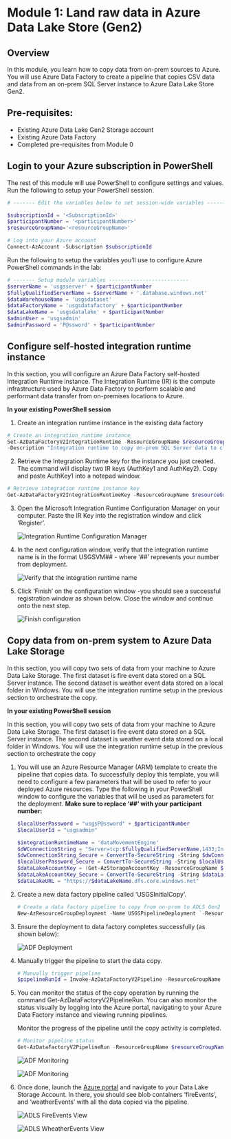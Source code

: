 # Module 1: Land raw data in Azure Data Lake Store (Gen2)

## Overview

In this module, you learn how to copy data from on-prem sources to Azure. You will use Azure Data Factory to create a pipeline that copies CSV data and data from an on-prem SQL Server instance to Azure Data Lake Store Gen2.

## Pre-requisites:

- Existing Azure Data Lake Gen2 Storage account
- Existing Azure Data Factory
- Completed pre-requisites from Module 0

## Login to your Azure subscription in PowerShell

The rest of this module will use PowerShell to configure settings and values. Run the following to setup your PowerShell session.
```powershell
# ------- Edit the variables below to set session-wide variables ---------

$subscriptionId = '<SubscriptionId>'
$participantNumber = '<participantNumber>'
$resourceGroupName='<resourceGroupName>'

# Log into your Azure account
Connect-AzAccount -Subscription $subscriptionId

```
Run the following to setup the variables you’ll use to configure Azure PowerShell commands in the lab:

```powershell
# ------- Setup module variables -------------------------- 
$serverName = 'usgsserver' + $participantNumber
$fullyQualifiedServerName = $serverName + '.database.windows.net'
$dataWarehouseName = 'usgsdataset'
$dataFactoryName = 'usgsdatafactory' + $participantNumber
$dataLakeName = 'usgsdatalake' + $participantNumber
$adminUser = 'usgsadmin'
$adminPassword = 'P@ssword' + $participantNumber   

```

## Configure self-hosted integration runtime instance

In this section, you will configure an Azure Data Factory self-hosted Integration Runtime instance. The Integration Runtime (IR) is the compute infrastructure used by Azure Data Factory to perform scalable and performant data transfer from on-premises locations to Azure.

**In your existing PowerShell session**

1. Create an integration runtime instance in the existing data factory
```powershell
# Create an integration runtime instance
Set-AzDataFactoryV2IntegrationRuntime -ResourceGroupName $resourceGroupName -DataFactoryName $dataFactoryName -Name 'dataMovementEngine' -Type SelfHosted 
-Description "Integration runtime to copy on-prem SQL Server data to cloud" 
```
2. Retrieve the Integration Runtime key for the instance you just created. The command will display two IR keys (AuthKey1 and AuthKey2). Copy and paste AuthKey1 into a notepad window. 
```powershell
# Retrieve integration runtime instance key
Get-AzDataFactoryV2IntegrationRuntimeKey -ResourceGroupName $resourceGroupName -DataFactoryName $dataFactoryName -Name dataMovementEngine
```
3.	Open the Microsoft Integration Runtime Configuration Manager on your computer. Paste the IR Key into the registration window and click ‘Register’. 

    ![Integration Runtime Configuration Manager](../images/M1_IntegrationRuntime_1.png "Open the Microsoft Integration Runtime Configuration Manager")

4.	In the next configuration window, verify that the integration runtime name is in the format USGSVM## - where ‘##’ represents your number from deployment. 

    ![Verify that the integration runtime name](../images/M1_IntegrationRuntime_2.png "Verify that the integration runtime name")

5.	Click ‘Finish’ on the configuration window -you should see a successful registration window as shown below. Close the window and continue onto the next step.

    ![Finish configuration ](../images/M1_IntegrationRuntime_2.png "Finish on the configuration window ")


## Copy data from on-prem system to Azure Data Lake Storage

In this section, you will copy two sets of data from your machine to Azure Data Lake Storage. The first dataset is fire event data stored on a SQL Server instance. The second dataset is weather event data stored on a local folder in Windows. You will use the integration runtime setup in the previous section to orchestrate the copy. 

**In your existing PowerShell session**

In this section, you will copy two sets of data from your machine to Azure Data Lake Storage. The first dataset is fire event data stored on a SQL Server instance. The second dataset is weather event data stored on a local folder in Windows. You will use the integration runtime setup in the previous section to orchestrate the copy

1. You will use an Azure Resource Manager (ARM) template to create the pipeline that copies data. To successfully deploy this template, you will need to configure a few parameters that will be used to refer to your deployed Azure resources. Type the following in your PowerShell window to configure the variables that will be used as parameters for the deployment.  **Make sure to replace ‘##’ with your participant number:**

    ```powershell
    $localUserPassword = "usgsP@ssword" + $participantNumber   
    $localUserId = "usgsadmin"

    $integrationRuntimeName = 'dataMovementEngine'
    $dWConnectionString = "Server=tcp:$fullyQualifiedServerName,1433;Initial Catalog=$dataWarehouseName;User ID=$adminuser;Password=$adminPassword;Encrypt=True;TrustServerCertificate=False;Connection Timeout=30;"
    $dwConnectionString_Secure = ConvertTo-SecureString -String $dwConnectionString -AsPlainText -Force
    $localUserPassword_Secure = ConvertTo-SecureString -String $localUserPassword -AsPlainText -Force
    $dataLakeAccountKey = (Get-AzStorageAccountKey -ResourceGroupName $resourceGroupName -Name $dataLakeName).Value[0] 
    $dataLakeAccountKey_Secure = ConvertTo-SecureString -String $dataLakeAccountKey -AsPlainText -Force
    $dataLakeURL = "https://$dataLakeName.dfs.core.windows.net"  

    ```
2.	Create a new data factory pipeline called ‘USGSInitialCopy’. 
    ```powershell
    # Create a data factory pipeline to copy from on-prem to ADLS Gen2
    New-AzResourceGroupDeployment -Name USGSPipelineDeployment `-ResourceGroupName $resourceGroupName -TemplateFile "C:\USGSdata\loadingtemplates\usgs_copypipeline.json" -dataFactoryName $dataFactoryName -integrationRuntimeName $integrationRuntimeName -cloudDWConnectionString $dwConnectionString_Secure -dataLakeURL $dataLakeURL -dataLakeAccountKey $dataLakeAccountKey_Secure -localFileSystemPassword $localUserPassword_Secure -localUserId $localUserId -localServerName $env:computername

    ```
3.	Ensure the deployment to data factory completes successfully (as shown below):

    ![ADF Deployment ](../images/M1_ADFCreated.png "Ensure the deployment to data factory completes successfully")

4.	Manually trigger the pipeline to start the data copy. 
    ```powershell
    # Manually trigger pipeline
    $pipelineRunId = Invoke-AzDataFactoryV2Pipeline -ResourceGroupName $resourceGroupName -DataFactoryName $dataFactoryName -PipelineName "USGSInitialCopy" 
    ```
5.	You can monitor the status of the copy operation by running the command Get-AzDataFactoryV2PipelineRun. You can also monitor the status visually by logging into the Azure portal, navigating to your Azure Data Factory instance and viewing running pipelines.

    Monitor the progress of the pipeline until the copy activity is completed. 
      ```powershell
    # Monitor pipeline status
    Get-AzDataFactoryV2PipelineRun -ResourceGroupName $resourceGroupName -DataFactoryName $dataFactoryName -PipelineRunId $pipelineRunId 
    ```

    ![ADF Monitoring](../images/M1_ADFMonitorPS.png "Monitor the progress of the pipeline from the console")

    ![ADF Monitoring](../images/M1_ADFMonitorUI.png "Monitor the progress of the pipeline from the UI")

6.  Once done, launch the [Azure portal](http://portal.azure.com/) and navigate to your Data Lake Storage Account. In there, you should see blob containers ‘fireEvents’, and ‘weatherEvents’ with all the data copied via the pipeline.

    ![ADLS FireEvents View](../images/M1_ADLSFireEvents.png "View FireEvents at ADLS blog container")

     ![ADLS WheatherEvents View](../images/M1_ADLSWheatherEvents.png "View WheatherEvents at ADLS blog container")
